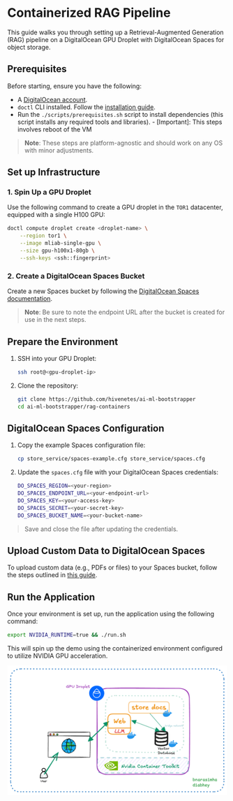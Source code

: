 # Containerized RAG Pipeline

This guide walks you through setting up a Retrieval-Augmented Generation (RAG) pipeline on a DigitalOcean GPU Droplet with DigitalOcean Spaces for object storage.

## Prerequisites

Before starting, ensure you have the following:

- A [DigitalOcean account](https://cloud.digitalocean.com/registrations/new).
- `doctl` CLI installed. Follow the [installation guide](https://docs.digitalocean.com/reference/doctl/how-to/install/).
- Run the `./scripts/prerequisites.sh` script to install dependencies (this script installs any required tools and libraries).
        - [Important]: This steps involves reboot of the VM

> **Note**: These steps are platform-agnostic and should work on any OS with minor adjustments.

## Set up Infrastructure

### 1. Spin Up a GPU Droplet

Use the following command to create a GPU droplet in the `TOR1` datacenter, equipped with a single H100 GPU:

```bash
doctl compute droplet create <droplet-name> \
    --region tor1 \
    --image mliab-single-gpu \
    --size gpu-h100x1-80gb \
    --ssh-keys <ssh::fingerprint>
```

### 2. Create a DigitalOcean Spaces Bucket

Create a new Spaces bucket by following the [DigitalOcean Spaces documentation](https://docs.digitalocean.com/products/spaces/how-to/create/).

> **Note**: Be sure to note the endpoint URL after the bucket is created for use in the next steps.

## Prepare the Environment

1. SSH into your GPU Droplet:
    ```bash
    ssh root@<gpu-droplet-ip>
    ```

2. Clone the repository:
    ```bash
    git clone https://github.com/hivenetes/ai-ml-bootstrapper
    cd ai-ml-bootstrapper/rag-containers
    ```

## DigitalOcean Spaces Configuration

1. Copy the example Spaces configuration file:
    ```bash
    cp store_service/spaces-example.cfg store_service/spaces.cfg
    ```

2. Update the `spaces.cfg` file with your DigitalOcean Spaces credentials:
    ```bash
    DO_SPACES_REGION=<your-region>
    DO_SPACES_ENDPOINT_URL=<your-endpoint-url>
    DO_SPACES_KEY=<your-access-key>
    DO_SPACES_SECRET=<your-secret-key>
    DO_SPACES_BUCKET_NAME=<your-bucket-name>
    ```

> Save and close the file after updating the credentials.

## Upload Custom Data to DigitalOcean Spaces

To upload custom data (e.g., PDFs or files) to your Spaces bucket, follow the steps outlined in [this guide](https://docs.digitalocean.com/products/spaces/how-to/add-and-remove-files/).

## Run the Application

Once your environment is set up, run the application using the following command:

```bash
export NVIDIA_RUNTIME=true && ./run.sh
```

This will spin up the demo using the containerized environment configured to utilize NVIDIA GPU acceleration.

![RAG Pipeline Diagram](./containerised-rag.png)

